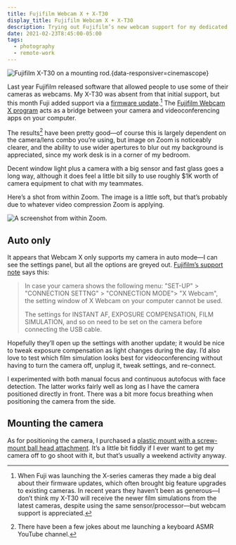 ```yaml
---
title: Fujifilm Webcam X + X-T30
display_title: Fujifilm Webcam X + X-T30
description: Trying out Fujifilm’s new webcam support for my dedicated camera.
date: 2021-02-23T8:45:00-05:00
tags:
  - photography
  - remote-work
---
```


![Fujifilm X-T30 on a mounting rod.](xt30-webcam.jpg "New webcam setup."){data-responsiver=cinemascope}

Last year Fujifilm released software that allowed people to use some of their cameras as webcams. My X-T30 was absent from that initial support, but this month Fuji added support via a [firmware update](https://fujifilm-x.com/global/support/download/firmware/cameras/x-t30/).[^1] The [Fujifilm Webcam X program](https://fujifilm-x.com/global/support/download/software/x-webcam/) acts as a bridge between your camera and videoconferencing apps on your computer.

The results[^2] have been pretty good—of course this is largely dependent on the camera/lens combo you’re using, but image on Zoom is noticeably clearer, and the ability to use wider apertures to blur out my background is appreciated, since my work desk is in a corner of my bedroom. 

Decent window light plus a camera with a big sensor and fast glass goes a long way, although it does feel a little bit silly to use roughly $1K worth of camera equipment to chat with my teammates. 

Here’s a shot from within Zoom. The image is a little soft, but that’s probably due to whatever video compression Zoom is applying. 

![A screenshot from within Zoom.](xt30-webcam-zoom.jpg "Zoom face.")

## Auto only

It appears that Webcam X only supports my camera in auto mode—I can see the settings panel, but all the options are greyed out. [Fujifilm’s support note](https://fujifilm-x.com/global/support/compatibility/software/x-webcam) says this:

> In case your camera shows the following menu: "SET-UP" > "CONNECTION SETTNG" > "CONNECTION MODE"> "X Webcam", the setting window of X Webcam on your computer cannot be used.
> 
> The settings for INSTANT AF, EXPOSURE COMPENSATION, FILM SIMULATION, and so on need to be set on the camera before connecting the USB cable.
 
Hopefully they’ll open up the settings with another update; it would be nice to tweak exposure compensation as light changes during the day. I’d also love to test which film simulation looks best for videoconferencing without having to turn the camera off, unplug it, tweak settings, and re-connect.

I experimented with both manual focus and continuous autofocus with face detection. The latter works fairly well as long as I have the camera positioned directly in front. There was a bit more focus breathing when positioning the camera from the side.

## Mounting the camera

As for positioning the camera, I purchased a [plastic mount with a screw-mount ball head attachment](https://www.amazon.com/gp/product/B08JHS8YF5/ref=ppx_yo_dt_b_asin_title_o00_s00?ie=UTF8&psc=1). It’s a little bit fiddly if I ever want to get my camera off to go shoot with it, but that’s usually a weekend activity anyway.

[^1]: When Fuji was launching the X-series cameras they made a big deal about their firmware updates, which often brought big feature upgrades to existing cameras. In recent years they haven’t been as generous—I don’t think my X-T30 will receive the newer film simulations from the latest cameras, despite using the same sensor/processor—but webcam support is appreciated.

[^2]: There have been a few jokes about me launching a keyboard ASMR YouTube channel.